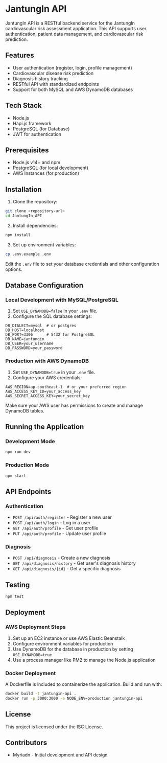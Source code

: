 # JantungIn API

JantungIn API is a RESTful backend service for the JantungIn cardiovascular risk assessment application. This API supports user authentication, patient data management, and cardiovascular risk prediction.

## Features

- User authentication (register, login, profile management)
- Cardiovascular disease risk prediction
- Diagnosis history tracking
- RESTful API with standardized endpoints
- Support for both MySQL and AWS DynamoDB databases

## Tech Stack

- Node.js
- Hapi.js framework
- PostgreSQL (for Database)
- JWT for authentication

## Prerequisites

- Node.js v14+ and npm
- PostgreSQL (for local development)
- AWS Instances (for production)

## Installation

1. Clone the repository:

```bash
git clone <repository-url>
cd JantungIn_API
```

2. Install dependencies:

```bash
npm install
```

3. Set up environment variables:

```bash
cp .env.example .env
```

Edit the `.env` file to set your database credentials and other configuration options.

## Database Configuration

### Local Development with MySQL/PostgreSQL

1. Set `USE_DYNAMODB=false` in your `.env` file.
2. Configure the SQL database settings:

```
DB_DIALECT=mysql  # or postgres
DB_HOST=localhost
DB_PORT=3306      # 5432 for PostgreSQL
DB_NAME=jantungin
DB_USER=your_username
DB_PASSWORD=your_password
```

### Production with AWS DynamoDB

1. Set `USE_DYNAMODB=true` in your `.env` file.
2. Configure your AWS credentials:

```
AWS_REGION=ap-southeast-1  # or your preferred region
AWS_ACCESS_KEY_ID=your_access_key
AWS_SECRET_ACCESS_KEY=your_secret_key
```

Make sure your AWS user has permissions to create and manage DynamoDB tables.

## Running the Application

### Development Mode

```bash
npm run dev
```

### Production Mode

```bash
npm start
```

## API Endpoints

### Authentication

- `POST /api/auth/register` - Register a new user
- `POST /api/auth/login` - Log in a user
- `GET /api/auth/profile` - Get user profile
- `PUT /api/auth/profile` - Update user profile

### Diagnosis

- `POST /api/diagnosis` - Create a new diagnosis
- `GET /api/diagnosis/history` - Get user's diagnosis history
- `GET /api/diagnosis/{id}` - Get a specific diagnosis

## Testing

```bash
npm test
```

## Deployment

### AWS Deployment Steps

1. Set up an EC2 instance or use AWS Elastic Beanstalk
2. Configure environment variables for production
3. Use DynamoDB for the database in production by setting `USE_DYNAMODB=true`
4. Use a process manager like PM2 to manage the Node.js application

### Docker Deployment

A Dockerfile is included to containerize the application. Build and run with:

```bash
docker build -t jantungin-api .
docker run -p 3000:3000 -e NODE_ENV=production jantungin-api
```

## License

This project is licensed under the ISC License.

## Contributors

- Myriadn - Initial development and API design
